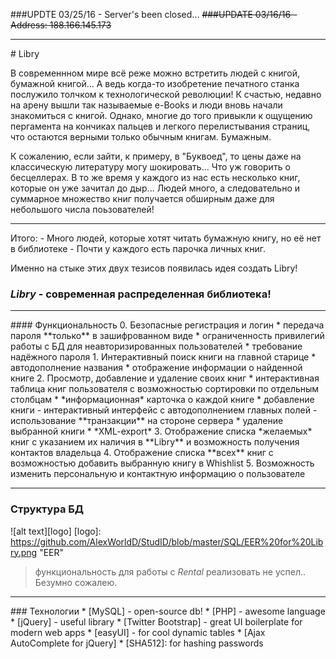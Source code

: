###UPDTE 03/25/16 - Server's been closed...
~~###UPDATE 03/16/16 - Address: 188.166.145.173~~
<hr>
# Libry

   В современнном мире всё реже можно встретить людей с книгой, бумажной книгой... А ведь когда-то изобретение печатного станка послужило толчком к технологической революции! 
К счастью, недавно на арену вышли так называемые e-Books и люди вновь начали знакомиться с книгой. Однако, многие до того привыкли к ощущению 
пергамента на кончиках пальцев и легкого перелистывания страниц, что остаются верными только обычным книгам. Бумажным.

К сожалению, если зайти, к примеру, в "Буквоед", то цены даже на классическую литературу могу шокировать... Что уж говорить о бесцеллерах. В то же время у каждого из нас есть несколько книг, которые он уже зачитал до дыр... Людей много, а следовательно и суммарное множество книг получается обширным даже для небольшого числа поьзователей!
<hr>
Итого:
- Много людей, которые хотят читать бумажную книгу, но её нет в библиотеке
- Почти у каждого есть парочка личных книг.

Именно на стыке этих двух тезисов появилась идея создать Libry!
### *Libry* - современная распределенная библиотека!
<hr>
#### Функциональность
0. Безопасные регистрация и логин
  * передача пароля **только** в зашифрованном виде
  * ограниченность привилегий работы с БД для неавторизированных пользователей
  * требование надёжного пароля
1. Интерактивный поиск книги на главной старице
  * автодополнение названия
  * отображение информации о найденной книге
2. Просмотр, добавление и удаление своих книг
  * интерактивная таблица книг пользователя с возможностью сортировки по отдельным столбцам
  * *информационная* карточка о каждой книге
  * добавление книги
    - интерактивный интерфейс с автодополнением главных полей
    - использование **транзакции** на стороне сервера
  * удаление выбранной книги
  * *XML-export*
3. Отображение списка *желаемых* книг с указанием их наличия в **Libry** и возможность получения контактов владельца
4. Отображение списка **всех** книг с возможностью добавить выбранную книгу в Whishlist
5. Возможность изменить персональную и контактную информацию о пользователе
<hr>

### Структура БД
![alt text][logo]
[logo]: https://github.com/AlexWorldD/StudID/blob/master/SQL/EER%20for%20Libry.png "EER"
   > функциональность для работы с *Rental* реализовать не успел.. Безумно сожалею.
   
<hr>
### Технологии
* [MySQL] - open-source db!
* [PHP] - awesome language
* [jQuery] - useful library
* [Twitter Bootstrap] - great UI boilerplate for modern web apps
* [easyUI] - for cool dynamic tables
* [Ajax AutoComplete for jQuery]
* [SHA512]: for hashing passwords

 [Twitter Bootstrap]: <http://twitter.github.com/bootstrap/>
 [MySQL]: <https://www.mysql.com/>
 [PHP]: <https://secure.php.net/>
 [jQuery]: <http://jquery.com>
 [easyUI]: <http://www.jeasyui.com/>
 [Ajax AutoComplete for jQuery]: <https://www.devbridge.com/sourcery/components/jquery-autocomplete/>
 [SHA512]: <http://pajhome.org.uk/crypt/md5/>
